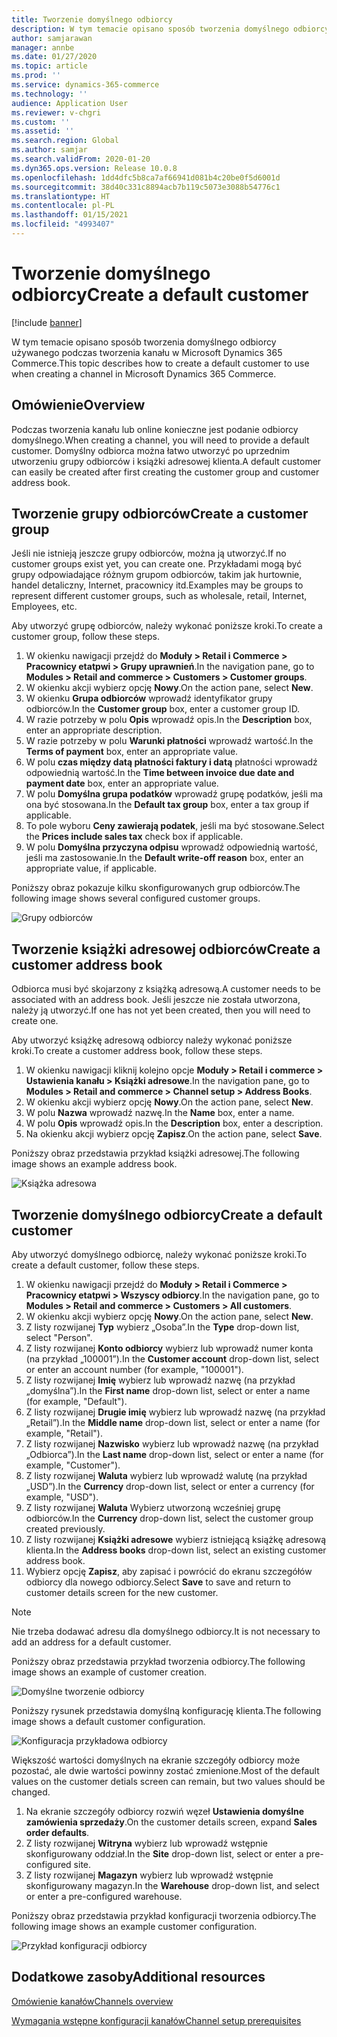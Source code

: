 ```yaml
---
title: Tworzenie domyślnego odbiorcy
description: W tym temacie opisano sposób tworzenia domyślnego odbiorcy używanego podczas tworzenia kanału w Microsoft Dynamics 365 Commerce.
author: samjarawan
manager: annbe
ms.date: 01/27/2020
ms.topic: article
ms.prod: ''
ms.service: dynamics-365-commerce
ms.technology: ''
audience: Application User
ms.reviewer: v-chgri
ms.custom: ''
ms.assetid: ''
ms.search.region: Global
ms.author: samjar
ms.search.validFrom: 2020-01-20
ms.dyn365.ops.version: Release 10.0.8
ms.openlocfilehash: 1dd4dfc5b8ca7af66941d081b4c20be0f5d6001d
ms.sourcegitcommit: 38d40c331c8894acb7b119c5073e3088b54776c1
ms.translationtype: HT
ms.contentlocale: pl-PL
ms.lasthandoff: 01/15/2021
ms.locfileid: "4993407"
---
```

# <a name="create-a-default-customer"></a><span data-ttu-id="b2c0d-103">Tworzenie domyślnego odbiorcy</span><span class="sxs-lookup"><span data-stu-id="b2c0d-103">Create a default customer</span></span>


[!include [banner](includes/banner.md)]

<span data-ttu-id="b2c0d-104">W tym temacie opisano sposób tworzenia domyślnego odbiorcy używanego podczas tworzenia kanału w Microsoft Dynamics 365 Commerce.</span><span class="sxs-lookup"><span data-stu-id="b2c0d-104">This topic describes how to create a default customer to use when creating a channel in Microsoft Dynamics 365 Commerce.</span></span>

## <a name="overview"></a><span data-ttu-id="b2c0d-105">Omówienie</span><span class="sxs-lookup"><span data-stu-id="b2c0d-105">Overview</span></span>

<span data-ttu-id="b2c0d-106">Podczas tworzenia kanału lub online konieczne jest podanie odbiorcy domyślnego.</span><span class="sxs-lookup"><span data-stu-id="b2c0d-106">When creating a channel, you will need to provide a default customer.</span></span> <span data-ttu-id="b2c0d-107">Domyślny odbiorca można łatwo utworzyć po uprzednim utworzeniu grupy odbiorców i książki adresowej klienta.</span><span class="sxs-lookup"><span data-stu-id="b2c0d-107">A default customer can easily be created after first creating the customer group and customer address book.</span></span>

## <a name="create-a-customer-group"></a><span data-ttu-id="b2c0d-108">Tworzenie grupy odbiorców</span><span class="sxs-lookup"><span data-stu-id="b2c0d-108">Create a customer group</span></span>

<span data-ttu-id="b2c0d-109">Jeśli nie istnieją jeszcze grupy odbiorców, można ją utworzyć.</span><span class="sxs-lookup"><span data-stu-id="b2c0d-109">If no customer groups exist yet, you can create one.</span></span> <span data-ttu-id="b2c0d-110">Przykładami mogą być grupy odpowiadające różnym grupom odbiorców, takim jak hurtownie, handel detaliczny, Internet, pracownicy itd.</span><span class="sxs-lookup"><span data-stu-id="b2c0d-110">Examples may be groups to represent different customer groups, such as wholesale, retail, Internet, Employees, etc.</span></span>

<span data-ttu-id="b2c0d-111">Aby utworzyć grupę odbiorców, należy wykonać poniższe kroki.</span><span class="sxs-lookup"><span data-stu-id="b2c0d-111">To create a customer group, follow these steps.</span></span>

1. <span data-ttu-id="b2c0d-112">W okienku nawigacji przejdź do **Moduły \> Retail i Commerce \> Pracownicy etatpwi \> Grupy uprawnień**.</span><span class="sxs-lookup"><span data-stu-id="b2c0d-112">In the navigation pane, go to **Modules \> Retail and commerce \> Customers \> Customer groups**.</span></span>
1. <span data-ttu-id="b2c0d-113">W okienku akcji wybierz opcję **Nowy**.</span><span class="sxs-lookup"><span data-stu-id="b2c0d-113">On the action pane, select **New**.</span></span>
1. <span data-ttu-id="b2c0d-114">W okienku **Grupa odbiorców** wprowadź identyfikator grupy odbiorców.</span><span class="sxs-lookup"><span data-stu-id="b2c0d-114">In the **Customer group** box, enter a customer group ID.</span></span>
1. <span data-ttu-id="b2c0d-115">W razie potrzeby w polu **Opis** wprowadź opis.</span><span class="sxs-lookup"><span data-stu-id="b2c0d-115">In the **Description** box, enter an appropriate description.</span></span>
1. <span data-ttu-id="b2c0d-116">W razie potrzeby w polu **Warunki płatności** wprowadź wartość.</span><span class="sxs-lookup"><span data-stu-id="b2c0d-116">In the **Terms of payment** box, enter an appropriate value.</span></span>
1. <span data-ttu-id="b2c0d-117">W polu **czas między datą płatności faktury i datą** płatności wprowadź odpowiednią wartość.</span><span class="sxs-lookup"><span data-stu-id="b2c0d-117">In the **Time between invoice due date and payment date** box, enter an appropriate value.</span></span>
1. <span data-ttu-id="b2c0d-118">W polu **Domyślna grupa podatków** wprowadź grupę podatków, jeśli ma ona być stosowana.</span><span class="sxs-lookup"><span data-stu-id="b2c0d-118">In the **Default tax group** box, enter a tax group if applicable.</span></span>
1. <span data-ttu-id="b2c0d-119">To pole wyboru **Ceny zawierają podatek**, jeśli ma być stosowane.</span><span class="sxs-lookup"><span data-stu-id="b2c0d-119">Select the **Prices include sales tax** check box if applicable.</span></span>
1. <span data-ttu-id="b2c0d-120">W polu **Domyślna przyczyna odpisu** wprowadź odpowiednią wartość, jeśli ma zastosowanie.</span><span class="sxs-lookup"><span data-stu-id="b2c0d-120">In the **Default write-off reason** box, enter an appropriate value, if applicable.</span></span>

<span data-ttu-id="b2c0d-121">Poniższy obraz pokazuje kilku skonfigurowanych grup odbiorców.</span><span class="sxs-lookup"><span data-stu-id="b2c0d-121">The following image shows several configured customer groups.</span></span>

![Grupy odbiorców](media/customer-groups.png)

## <a name="create-a-customer-address-book"></a><span data-ttu-id="b2c0d-123">Tworzenie książki adresowej odbiorców</span><span class="sxs-lookup"><span data-stu-id="b2c0d-123">Create a customer address book</span></span>

<span data-ttu-id="b2c0d-124">Odbiorca musi być skojarzony z książką adresową.</span><span class="sxs-lookup"><span data-stu-id="b2c0d-124">A customer needs to be associated with an address book.</span></span> <span data-ttu-id="b2c0d-125">Jeśli jeszcze nie została utworzona, należy ją utworzyć.</span><span class="sxs-lookup"><span data-stu-id="b2c0d-125">If one has not yet been created, then you will need to create one.</span></span>

<span data-ttu-id="b2c0d-126">Aby utworzyć książkę adresową odbiorcy należy wykonać poniższe kroki.</span><span class="sxs-lookup"><span data-stu-id="b2c0d-126">To create a customer address book, follow these steps.</span></span>

1. <span data-ttu-id="b2c0d-127">W okienku nawigacji kliknij kolejno opcje **Moduły \> Retail i commerce \> Ustawienia kanału \> Książki adresowe**.</span><span class="sxs-lookup"><span data-stu-id="b2c0d-127">In the navigation pane, go to **Modules \> Retail and commerce \> Channel setup \> Address Books**.</span></span>
1. <span data-ttu-id="b2c0d-128">W okienku akcji wybierz opcję **Nowy**.</span><span class="sxs-lookup"><span data-stu-id="b2c0d-128">On the action pane, select **New**.</span></span>
1. <span data-ttu-id="b2c0d-129">W polu **Nazwa** wprowadź nazwę.</span><span class="sxs-lookup"><span data-stu-id="b2c0d-129">In the **Name** box, enter a name.</span></span>
1. <span data-ttu-id="b2c0d-130">W polu **Opis** wprowadź opis.</span><span class="sxs-lookup"><span data-stu-id="b2c0d-130">In the **Description** box, enter a description.</span></span>
1. <span data-ttu-id="b2c0d-131">Na okienku akcji wybierz opcję **Zapisz**.</span><span class="sxs-lookup"><span data-stu-id="b2c0d-131">On the action pane, select **Save**.</span></span>

<span data-ttu-id="b2c0d-132">Poniższy obraz przedstawia przykład książki adresowej.</span><span class="sxs-lookup"><span data-stu-id="b2c0d-132">The following image shows an example address book.</span></span>

![Książka adresowa](media/address-book.png)

## <a name="create-a-default-customer"></a><span data-ttu-id="b2c0d-134">Tworzenie domyślnego odbiorcy</span><span class="sxs-lookup"><span data-stu-id="b2c0d-134">Create a default customer</span></span>

<span data-ttu-id="b2c0d-135">Aby utworzyć domyślnego odbiorcę, należy wykonać poniższe kroki.</span><span class="sxs-lookup"><span data-stu-id="b2c0d-135">To create a default customer, follow these steps.</span></span>

1. <span data-ttu-id="b2c0d-136">W okienku nawigacji przejdź do **Moduły \> Retail i Commerce \> Pracownicy etatpwi \> Wszyscy odbiorcy**.</span><span class="sxs-lookup"><span data-stu-id="b2c0d-136">In the navigation pane, go to **Modules \> Retail and commerce \> Customers \> All customers**.</span></span>
1. <span data-ttu-id="b2c0d-137">W okienku akcji wybierz opcję **Nowy**.</span><span class="sxs-lookup"><span data-stu-id="b2c0d-137">On the action pane, select **New**.</span></span>
1. <span data-ttu-id="b2c0d-138">Z listy rozwijanej **Typ** wybierz „Osoba”.</span><span class="sxs-lookup"><span data-stu-id="b2c0d-138">In the **Type** drop-down list, select "Person".</span></span>
1. <span data-ttu-id="b2c0d-139">Z listy rozwijanej **Konto odbiorcy** wybierz lub wprowadź numer konta (na przykład „100001”).</span><span class="sxs-lookup"><span data-stu-id="b2c0d-139">In the **Customer account** drop-down list, select or enter an account number (for example, "100001").</span></span>
1. <span data-ttu-id="b2c0d-140">Z listy rozwijanej **Imię** wybierz lub wprowadź nazwę (na przykład „domyślna”).</span><span class="sxs-lookup"><span data-stu-id="b2c0d-140">In the **First name** drop-down list, select or enter a name (for example, "Default").</span></span>
1. <span data-ttu-id="b2c0d-141">Z listy rozwijanej **Drugie imię** wybierz lub wprowadź nazwę (na przykład „Retail”).</span><span class="sxs-lookup"><span data-stu-id="b2c0d-141">In the **Middle name** drop-down list, select or enter a name (for example, "Retail").</span></span>
1. <span data-ttu-id="b2c0d-142">Z listy rozwijanej **Nazwisko** wybierz lub wprowadź nazwę (na przykład „Odbiorca”).</span><span class="sxs-lookup"><span data-stu-id="b2c0d-142">In the **Last name** drop-down list, select or enter a name (for example, "Customer").</span></span>
1. <span data-ttu-id="b2c0d-143">Z listy rozwijanej **Waluta** wybierz lub wprowadź walutę (na przykład „USD”).</span><span class="sxs-lookup"><span data-stu-id="b2c0d-143">In the **Currency** drop-down list, select or enter a currency (for example, "USD").</span></span>
1. <span data-ttu-id="b2c0d-144">Z listy rozwijanej **Waluta** Wybierz utworzoną wcześniej grupę odbiorców.</span><span class="sxs-lookup"><span data-stu-id="b2c0d-144">In the **Currency** drop-down list, select the customer group created previously.</span></span>
1. <span data-ttu-id="b2c0d-145">Z listy rozwijanej **Książki adresowe** wybierz istniejącą książkę adresową klienta.</span><span class="sxs-lookup"><span data-stu-id="b2c0d-145">In the **Address books**  drop-down list, select an existing customer address book.</span></span>
1. <span data-ttu-id="b2c0d-146">Wybierz opcję **Zapisz**, aby zapisać i powrócić do ekranu szczegółów odbiorcy dla nowego odbiorcy.</span><span class="sxs-lookup"><span data-stu-id="b2c0d-146">Select **Save** to save and return to customer details screen for the new customer.</span></span>

> [!NOTE]
> <span data-ttu-id="b2c0d-147">Nie trzeba dodawać adresu dla domyślnego odbiorcy.</span><span class="sxs-lookup"><span data-stu-id="b2c0d-147">It is not necessary to add an address for a default customer.</span></span>

<span data-ttu-id="b2c0d-148">Poniższy obraz przedstawia przykład tworzenia odbiorcy.</span><span class="sxs-lookup"><span data-stu-id="b2c0d-148">The following image shows an example of customer creation.</span></span>

![Domyślne tworzenie odbiorcy](media/default-customer-creation.png)

<span data-ttu-id="b2c0d-150">Poniższy rysunek przedstawia domyślną konfigurację klienta.</span><span class="sxs-lookup"><span data-stu-id="b2c0d-150">The following image shows a default customer configuration.</span></span>

![Konfiguracja przykładowa odbiorcy](media/default-customer-configuration1.png)

<span data-ttu-id="b2c0d-152">Większość wartości domyślnych na ekranie szczegóły odbiorcy może pozostać, ale dwie wartości powinny zostać zmienione.</span><span class="sxs-lookup"><span data-stu-id="b2c0d-152">Most of the default values on the customer detials screen can remain, but two values should be changed.</span></span>

1. <span data-ttu-id="b2c0d-153">Na ekranie szczegóły odbiorcy rozwiń węzeł **Ustawienia domyślne zamówienia sprzedaży**.</span><span class="sxs-lookup"><span data-stu-id="b2c0d-153">On the customer details screen, expand **Sales order defaults**.</span></span>
1. <span data-ttu-id="b2c0d-154">Z listy rozwijanej **Witryna** wybierz lub wprowadź wstępnie skonfigurowany oddział.</span><span class="sxs-lookup"><span data-stu-id="b2c0d-154">In the **Site** drop-down list, select or enter a pre-configured site.</span></span>
1. <span data-ttu-id="b2c0d-155">Z listy rozwijanej **Magazyn** wybierz lub wprowadź wstępnie skonfigurowany magazyn.</span><span class="sxs-lookup"><span data-stu-id="b2c0d-155">In the **Warehouse** drop-down list, and select or enter a pre-configured warehouse.</span></span>

<span data-ttu-id="b2c0d-156">Poniższy obraz przedstawia przykład konfiguracji tworzenia odbiorcy.</span><span class="sxs-lookup"><span data-stu-id="b2c0d-156">The following image shows an example customer configuration.</span></span>

![Przykład konfiguracji odbiorcy](media/default-customer-configuration2.png)

## <a name="additional-resources"></a><span data-ttu-id="b2c0d-158">Dodatkowe zasoby</span><span class="sxs-lookup"><span data-stu-id="b2c0d-158">Additional resources</span></span>

[<span data-ttu-id="b2c0d-159">Omówienie kanałów</span><span class="sxs-lookup"><span data-stu-id="b2c0d-159">Channels overview</span></span>](channels-overview.md)

[<span data-ttu-id="b2c0d-160">Wymagania wstępne konfiguracji kanałów</span><span class="sxs-lookup"><span data-stu-id="b2c0d-160">Channel setup prerequisites</span></span>](channels-prerequisites.md)
